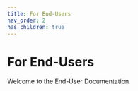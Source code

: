 ```yaml
---
title: For End-Users
nav_order: 2
has_children: true
---
```


# For End-Users

Welcome to the End-User Documentation.